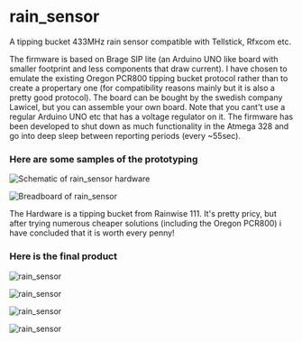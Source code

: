 # rain_sensor
A tipping bucket 433MHz rain sensor compatible with Tellstick, Rfxcom etc.

The firmware is based on Brage SIP lite (an Arduino UNO like board with smaller footprint and less components that draw current). I have chosen to emulate the existing Oregon PCR800 tipping bucket protocol rather than to create a propertary one (for compatibility reasons mainly but it is also a pretty good protocol). The board can be bought by the swedish company Lawicel, but you can assemble your own board. Note that you cant't use a regular Arduino UNO etc that has a voltage regulator on it. The firmware has been developed to shut down as much functionality in the Atmega 328 and go into deep sleep between reporting periods (every ~55sec). 

### Here are some samples of the prototyping

![Schematic of rain_sensor hardware](https://github.com/epkboan/epkboan.github.io/blob/master/rain_sensor_schem.png?raw=true "Schematic: rain_sensor Hardware")

![Breadboard of rain_sensor](https://github.com/epkboan/epkboan.github.io/blob/master/rain_sensor_bb.png?raw=true "Breadboard: rain_sensor Hardware")

The Hardware is a tipping bucket from Rainwise 111. It's pretty pricy, but after trying numerous cheaper solutions (including the Oregon PCR800) i have concluded that it is worth every penny!  

### Here is the final product

![rain_sensor](https://github.com/epkboan/epkboan.github.io/blob/master/rain_sensor_1.JPG?raw=true)

![rain_sensor](https://github.com/epkboan/epkboan.github.io/blob/master/rain_sensor_2.JPG?raw=true)

![rain_sensor](https://github.com/epkboan/epkboan.github.io/blob/master/rain_sensor_3.JPG?raw=true)

![rain_sensor](https://github.com/epkboan/epkboan.github.io/blob/master/rain_sensor_4.JPG?raw=true)

